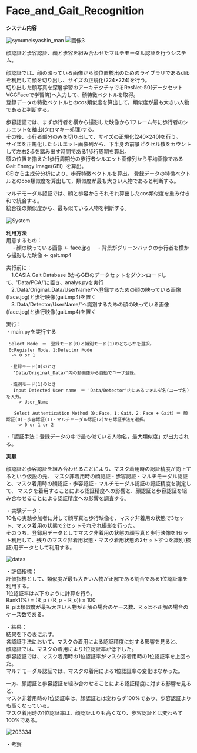 # Face_and_Gait_Recognition  
**システム内容**
  
![syoumeisyashin_man](https://user-images.githubusercontent.com/66660848/170674778-0325e44a-5cd0-4d73-b5af-d44b89097f17.png)
![画像3](https://user-images.githubusercontent.com/66660848/170675533-7eac2c08-95fa-40fc-9a3e-28498643b558.png)


顔認証と歩容認証、顔と歩容を組み合わせたマルチモーダル認証を行うシステム。　　
  
顔認証では、顔の映っている画像から顔位置検出のためのライブラリであるdlibを利用して顔を切り出し、サイズの正規化(224×224)を行う。  
切り出した顔写真を深層学習のアーキテクチャでるResNet-50(データセットVGGFaceで学習済)へ入力して、顔特徴ベクトルを取得。  
登録データの特徴ベクトルとのcos類似度を算出して，類似度が最も大きい人物であると判断する。
  
歩容認証では、まず歩行者を横から撮影した映像から1フレーム毎に歩行者のシルエットを抽出(クロマキー処理)する。  
その後、歩行者部分のみを切り出して、サイズの正規化(240×240)を行う。  
サイズを正規化したシルエット画像列から、下半身の前景ピクセル数をカウントして左右2歩を踏み出す時間である1歩行周期を算出。  
頭の位置を揃えた1歩行周期分の歩行者シルエット画像列から平均画像であるGait Energy Image(GEI）を算出。  
GEIから主成分分析により、歩行特徴ベクトルを算出。
登録データの特徴ベクトルとのcos類似度を算出して，類似度が最も大きい人物であると判断する。
  
マルチモーダル認証では、顔と歩容からそれぞれ算出したcos類似度を重み付き和で統合する。  
統合後の類似度から、最も似ている人物を判断する。  
  
  ![System](https://user-images.githubusercontent.com/66660848/170673537-20e0dc2d-a96d-4dec-a078-4e33bcd05554.jpg)　　
  
**利用方法**  
用意するもの：  
　・顔の映っている画像  <- face.jpg
　・背景がグリーンバックの歩行者を横から撮影した映像 <- gait.mp4

実行前に：  
　1.CASIA Gait Database BからGEIのデータセットをダウンロードして、'Data/PCA/'に置き、analys.pyを実行  
　2.'Data/Original_Data/UserName/'へ登録するための顔の映っている画像(face.jpg)と歩行映像(gait.mp4)を置く  
　3.'Data/Detector/UserName/'へ識別するための顔の映っている画像(face.jpg)と歩行映像(gait.mp4)を置く  
   
 実行：  
   ・main.pyを実行する  
     
     Select Mode　＝　登録モード(0)と識別モード(1)のどちらかを選択。
     0:Register Mode，1:Detector Mode
      -> 0 or 1
     
     ・登録モード(0)のとき
     　'Data/Original_Data/'内の動画像から自動でユーザ登録。
      
     ・識別モード(1)のとき
     　Input Detected User name　＝ 'Data/Detector'内にあるフォルダ名(ユーザ名)を入力。
        -> User_Name
       
       Select Authentication Method（0：Face，1：Gait，2：Face + Gait）＝ 顔認証(0)・歩容認証(1)・マルチモーダル認証(2)から認証手法を選択。
        -> 0 or 1 or 2
        
   ・「認証手法：登録データの中で最も似ている人物名，最大類似度」が出力される。
    
**実験**  
  
顔認証と歩容認証を組み合わせることにより、マスク着用時の認証精度が向上するという仮説の元、
マスク非着用時の顔認証・歩容認証・マルチモーダル認証と、マスク着用時の顔認証・歩容認証・マルチモーダル認証の認証精度を測定して、
マスクを着用することによる認証精度への影響と、顔認証と歩容認証を組み合わせることによる認証精度への影響を調査する。  
  
・実験データ：  
  10名の実験参加者に対して顔写真と歩行映像を、マスク非着用の状態で3セット、マスク着用の状態で2セットそれぞれ撮影を行った。  
  そのうち、登録用データとしてマスク非着用の状態の顔写真と歩行映像を1セット利用して、残りのマスク非着用状態・マスク着用状態の2セットずつを識別(検証)用データとして利用する。  
  
  ![datas](https://user-images.githubusercontent.com/66660848/170690313-89b093e7-101e-474f-a276-c953474ee3cb.png)  
  
・評価指標：  
  評価指標として、類似度が最も大きい人物が正解である割合である1位認証率を利用する。  
  1位認証率は以下のように計算を行う。  
  Rank1(%) = (R_p / (R_p + R_o)) × 100  
  R_pは類似度が最も大きい人物が正解の場合のケース数、R_oは不正解の場合のケース数である。  
    
・結果：  
 結果を下の表に示す。  
 各認証手法において、マスクの着用による認証精度に対する影響を見ると、  
 顔認証では、マスクの着用により1位認証率が低下した。  
 歩容認証では、マスク着用時の1位認証率がマスク非着用時の1位認証率を上回った。  
 マルチモーダル認証では、マスクの着用による1位認証率の変化はなかった。  
   
 一方、顔認証と歩容認証を組み合わせることによる認証精度に対する影響を見ると、  
 マスク非着用時の1位認証率は、顔認証とは変わらず100%であり、歩容認証よりも高くなっている。  
 マスク着用時の1位認証率は、顔認証よりも高くなり、歩容認証とは変わらず100%である。
  
  
  ![203334](https://user-images.githubusercontent.com/66660848/170691737-ce59f002-4e48-4581-944b-e76e96ae50f4.png)
  
・考察
　



  
